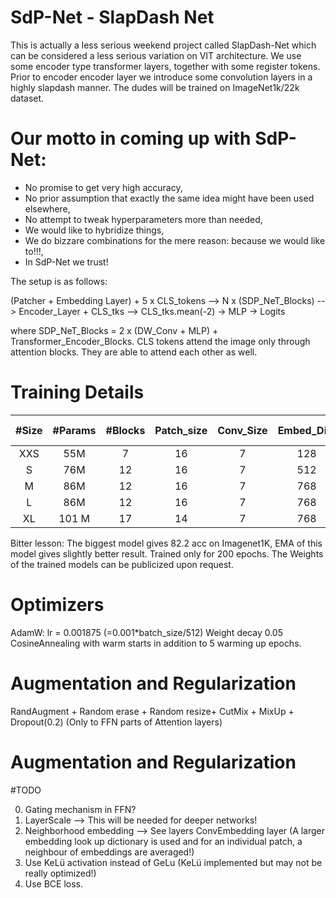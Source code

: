 # SdP-Net - SlapDash Net

This is actually a less serious weekend project called SlapDash-Net which can be considered a less serious variation on VIT architecture. We use some encoder type transformer layers, together with some register tokens. Prior to encoder encoder layer we introduce some convolution layers in a highly slapdash manner. The dudes will be trained on ImageNet1k/22k dataset.  

 <h1> Our motto in coming up with SdP-Net:</h1>
 <ul> 
  <li> No promise to get very high accuracy,</li>
  <li> No prior assumption that exactly the same idea might have been used elsewhere,</li>
  <li> No attempt to tweak hyperparameters more than needed,</li>
  <li> We would like to hybridize things,</li>
  <li> We do bizzare combinations for the mere reason: because we would like to!!!,</li>
  <li> In SdP-Net we trust!</li>
</ul> 

The setup is as follows:

(Patcher + Embedding Layer) + 5 x CLS_tokens --> N x (SDP_NeT_Blocks) --> Encoder_Layer + CLS_tks --> CLS_tks.mean(-2) -> MLP -> Logits

where SDP_NeT_Blocks = 2 x (DW_Conv + MLP) + Transformer_Encoder_Blocks. CLS tokens attend the image only through attention blocks. They are able to attend each other as well. 

# Training Details

| #Size  |  #Params  |  #Blocks  |  Patch_size | Conv_Size | Embed_Dim | Top1 Acc | 
| :---:  | :-------: |  :------: | :------:    | :------:  | :-----:   | :-----:  | 
|  XXS   |  55M      |   7       |  16         |     7     | 128       | ?        | 
|  S     |  76M      |   12      |  16         |     7     | 512       | ?        | 
|  M     |  86M      |   12      |  16         |     7     | 768       | ?        | 
|  L     |  86M      |   12      |  16         |     7     | 768       | ?        | 
|  XL    |  101 M    |   17      |  14         |     7     | 768       | 82.1     | 

Bitter lesson: The biggest model gives 82.2 acc on Imagenet1K, EMA of this model gives slightly better result. Trained only for 200 epochs. The Weights of the trained models can be publicized upon request.

# Optimizers

AdamW: lr = 0.001875 (=0.001*batch_size/512)
Weight decay 0.05
CosineAnnealing with warm starts in addition to 5 warming up epochs.
 
# Augmentation and Regularization

RandAugment + Random erase + Random resize+ CutMix + MixUp + Dropout(0.2) (Only to FFN parts of Attention layers) 

# Augmentation and Regularization

#TODO

0) Gating mechanism in FFN?
1) LayerScale --> This will be needed for deeper networks!
2) Neighborhood embedding --> See layers ConvEmbedding layer (A larger embedding look up dictionary is used and for an individual patch, a neighbour of embeddings are averaged!)
9) Use KeLü activation instead of GeLu (KeLü implemented but may not be really optimized!)
7) Use BCE loss.
